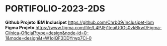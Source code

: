 # PORTIFOLIO-2023-2DS
<strong>Github Projeto IBM Inclusipet</strong> https://github.com/Chrb09/Inclusipet-Ibm<br>
<strong>Figma Projeto</strong> https://www.figma.com/file/L4PJEj1teaiU0Gs0vkBkwf/Figma-Clínica-Oficial?type=design&node-id=0-1&mode=design&t=W1oIQF3DDYrwp7Ci-0
